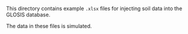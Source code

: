 This directory contains example `.xlsx` files for injecting soil data into the GLOSIS database.

The data in these files is simulated.
